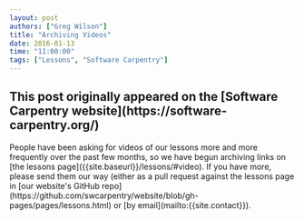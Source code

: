 ```yaml
---
layout: post
authors: ["Greg Wilson"]
title: "Archiving Videos"
date: 2016-01-13
time: "11:00:00"
tags: ["Lessons", "Software Carpentry"]
---
```


<h2>This post originally appeared on the [Software Carpentry website](https://software-carpentry.org/)</h2>
People have been asking for videos of our lessons more and more frequently over the past few months,
so we have begun archiving links on
[the lessons page]({{site.baseurl}}/lessons/#video).
If you have more,
please send them our way
(either as a pull request against the lessons page in
[our website's GitHub repo](https://github.com/swcarpentry/website/blob/gh-pages/pages/lessons.html)
or [by email](mailto:{{site.contact}}).
